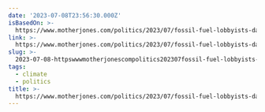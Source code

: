 ```yaml
---
date: '2023-07-08T23:56:30.000Z'
isBasedOn: >-
  https://www.motherjones.com/politics/2023/07/fossil-fuel-lobbyists-database-guardian-double-agents/
link: >-
  https://www.motherjones.com/politics/2023/07/fossil-fuel-lobbyists-database-guardian-double-agents/
slug: >-
  2023-07-08-httpswwwmotherjonescompolitics202307fossil-fuel-lobbyists-database-guardian-double-agents
tags:
  - climate
  - politics
title: >-
  https://www.motherjones.com/politics/2023/07/fossil-fuel-lobbyists-database-guardian-double-agents/
---
```


